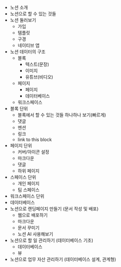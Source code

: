 - 노션 소개
- 노션으로 할 수 있는 것들
- 노션 둘러보기
	- 가입
	- 템플릿
	- 구경
	- 네이티브 앱
- 노션 데이터의 구조
	- 블록
		- 텍스트(문장)
		- 이미지
		- 유튜브(비디오)
	- 페이지
		- 페이지
		- 데이터베이스
	- 워크스페이스
- 블록 단위
	- 블록에서 할 수 있는 것들 하나하나 보기(빠르게)
	- 댓글
	- 멘션
	- 링크
	- link to this block
- 페이지 단위
	- 커버/아이콘 설정
	- 마크다운
	- 댓글
	- 하위 페이지
- 스페이스 단위
	- 개인 페이지
	- 팀 스페이스
- 워크스페이스 단위
- 데이터베이스
- 노션으로 랜딩페이지 만들기 (문서 작성 및 배포)
	- 웹으로 배포하기
	- 마크다운
	- 문서 꾸미기
	- 노션 AI 사용해보기
- 노션으로 할 일 관리하기 (데이터베이스 기초)
	- 데이터베이스
	- 뷰
- 노션으로 업무 자산 관리하기 (데이터베이스 설계, 관계형)